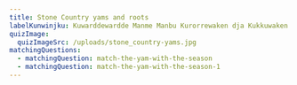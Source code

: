 ```yaml
---
title: Stone Country yams and roots
labelKunwinjku: Kuwarddewardde Manme Manbu Kurorrewaken dja Kukkuwaken
quizImage:
  quizImageSrc: /uploads/stone_country-yams.jpg
matchingQuestions:
  - matchingQuestion: match-the-yam-with-the-season
  - matchingQuestion: match-the-yam-with-the-season-1
---
```

